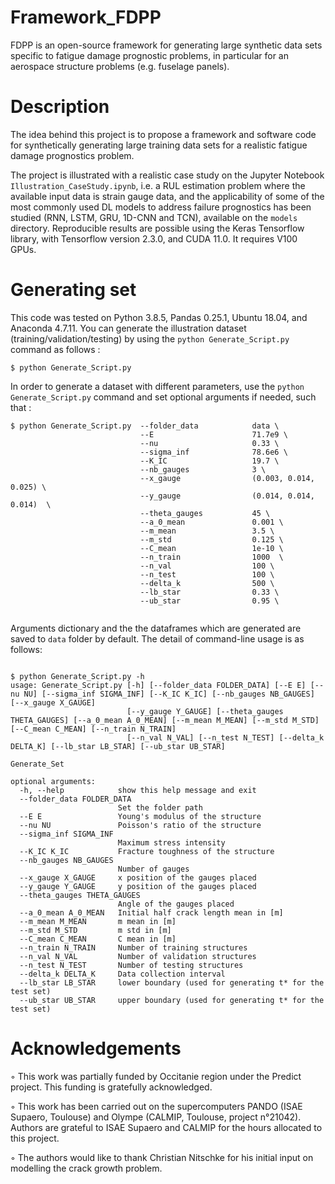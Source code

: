 # Framework_FDPP
FDPP is an open-source framework for generating large synthetic data sets specific to fatigue damage prognostic problems, in particular for an aerospace structure problems (e.g. fuselage panels). 

# Description

The idea behind this project is to propose a framework and software code for synthetically generating large training data sets for a realistic fatigue damage prognostics problem. 

The project is illustrated with a realistic case study on the Jupyter Notebook ``Illustration_CaseStudy.ipynb``, i.e. a RUL estimation problem where the available input data is strain gauge data, and the applicability of some of the most commonly used DL models to address failure prognostics has been studied (RNN, LSTM, GRU, 1D-CNN and TCN), available on the ``models`` directory. Reproducible results are possible using the Keras Tensorflow library, with Tensorflow version 2.3.0, and CUDA 11.0. It requires V100 GPUs.


# Generating set

This code was tested on Python 3.8.5, Pandas 0.25.1, Ubuntu 18.04, and Anaconda 4.7.11.
You can generate the illustration dataset (training/validation/testing) by using the `python Generate_Script.py` command as follows :

```
$ python Generate_Script.py 
```

In order to generate a dataset with different parameters, use the `python Generate_Script.py` command and set optional arguments if needed, such that :

```
$ python Generate_Script.py  --folder_data            data \
                             --E                      71.7e9 \
                             --nu                     0.33 \
                             --sigma_inf              78.6e6 \
                             --K_IC                   19.7 \
                             --nb_gauges              3 \
                             --x_gauge                (0.003, 0.014, 0.025) \
                             --y_gauge                (0.014, 0.014, 0.014)  \
                             --theta_gauges           45 \
                             --a_0_mean               0.001 \
                             --m_mean                 3.5 \
                             --m_std                  0.125 \
                             --C_mean                 1e-10 \
                             --n_train                1000  \
                             --n_val                  100 \
                             --n_test                 100 \
                             --delta_k                500 \
                             --lb_star                0.33 \
                             --ub_star                0.95 \
 
```


Arguments dictionary and the the dataframes which are generated are saved to `data` folder by default.
The detail of command-line usage is as follows:

```

$ python Generate_Script.py -h
usage: Generate_Script.py [-h] [--folder_data FOLDER_DATA] [--E E] [--nu NU] [--sigma_inf SIGMA_INF] [--K_IC K_IC] [--nb_gauges NB_GAUGES] [--x_gauge X_GAUGE]
                          [--y_gauge Y_GAUGE] [--theta_gauges THETA_GAUGES] [--a_0_mean A_0_MEAN] [--m_mean M_MEAN] [--m_std M_STD] [--C_mean C_MEAN] [--n_train N_TRAIN]
                          [--n_val N_VAL] [--n_test N_TEST] [--delta_k DELTA_K] [--lb_star LB_STAR] [--ub_star UB_STAR]

Generate_Set

optional arguments:
  -h, --help            show this help message and exit
  --folder_data FOLDER_DATA
                        Set the folder path
  --E E                 Young's modulus of the structure
  --nu NU               Poisson's ratio of the structure
  --sigma_inf SIGMA_INF
                        Maximum stress intensity
  --K_IC K_IC           Fracture toughness of the structure
  --nb_gauges NB_GAUGES
                        Number of gauges
  --x_gauge X_GAUGE     x position of the gauges placed
  --y_gauge Y_GAUGE     y position of the gauges placed
  --theta_gauges THETA_GAUGES
                        Angle of the gauges placed
  --a_0_mean A_0_MEAN   Initial half crack length mean in [m]
  --m_mean M_MEAN       m mean in [m]
  --m_std M_STD         m std in [m]
  --C_mean C_MEAN       C mean in [m]
  --n_train N_TRAIN     Number of training structures
  --n_val N_VAL         Number of validation structures
  --n_test N_TEST       Number of testing structures
  --delta_k DELTA_K     Data collection interval
  --lb_star LB_STAR     lower boundary (used for generating t* for the test set)
  --ub_star UB_STAR     upper boundary (used for generating t* for the test set)
```



# Acknowledgements

◦ This work was partially funded by Occitanie region under the Predict project. This funding is gratefully acknowledged. 

◦ This work has been carried out on the supercomputers PANDO (ISAE Supaero, Toulouse) and Olympe (CALMIP, Toulouse, project n°21042). Authors are grateful to ISAE Supaero and CALMIP for the hours allocated to this project.

◦ The authors would like to thank Christian Nitschke for his initial input on modelling the crack growth problem.
